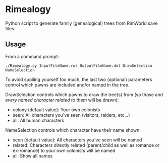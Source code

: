 Rimealogy
=========

Python script to generate family (genealogical) trees from RimWorld save files.

Usage
-----

From a command prompt:

    ./Rimealogy.py InputFileName.rws OutputFileName.dot DrawSelection NameSelection

To avoid spoiling yourself too much, the last two (optional) parameters control which pawns are included and/or named in the tree.

DrawSelection controls which pawns to draw the tree(s) from (so those and *every named character related to them* will be drawn):

 * colony (default value): Your own colonists
 * seen: All characters you've seen (visitors, raiders, etc...)
 * all: All human characters

NameSelection controls which character have their name shown:
 * seen (default value): All characters you've seen will be named
 * related: Characters directly related (parent/child as well as romance or ex-romance) to your own colonists will be named
 * all: Show all names
